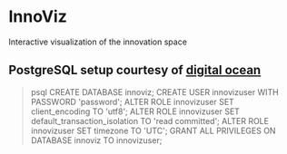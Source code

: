 # InnoViz
Interactive visualization of the innovation space

## PostgreSQL setup courtesy of [digital ocean](https://www.digitalocean.com/community/tutorials/how-to-use-postgresql-with-your-django-application-on-ubuntu-14-04)
>psql
>CREATE DATABASE innoviz;
>CREATE USER innovizuser WITH PASSWORD 'password';
>ALTER ROLE innovizuser SET client_encoding TO 'utf8';
>ALTER ROLE innovizuser SET default_transaction_isolation TO 'read committed';
>ALTER ROLE innovizuser SET timezone TO 'UTC';
>GRANT ALL PRIVILEGES ON DATABASE innoviz TO innovizuser;


